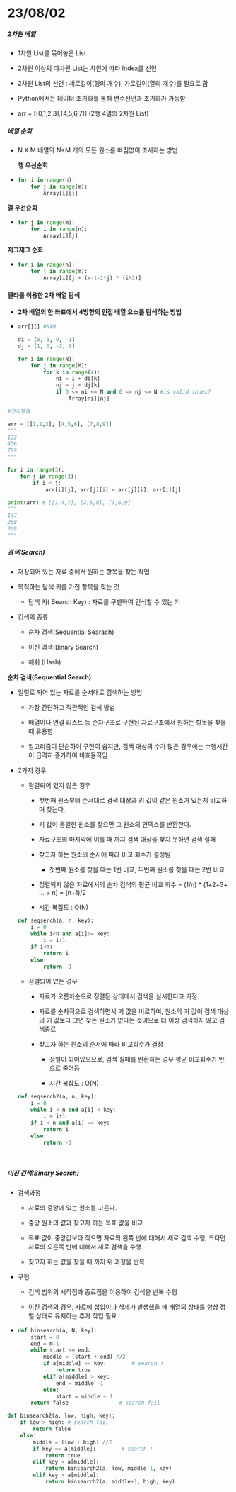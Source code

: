 # 23/08/02

##### 2차원 배열

- 1차원 List를 묶어놓은 List

- 2차원 이상의 다차원 List는 차원에 따라 Index를 선언

- 2차원 List의 선언 : 세로길이(행의 개수), 가로길이(열의 개수)를 필요로 함

- Python에서는 데이터 초기화를 통해 변수선언과 초기화가 가능함

- arr = [[0,1,2,3],[4,5,6,7]] (2행 4열의 2차원 List)

##### 배열 순회

- N X M 배열의 N*M 개의 모든 원소를 빠짐없이 조사하는 방법
  
  **행 우선순회**

- ```python
  for i in range(n):
      for j in range(m):
          Array[i][j]
  ```

**열 우선순회**

- ```python
  for j in range(m):
      for i in range(n):
          Array[i][j]
  ```

**지그재그 순회**

- ```python
  for i in range(n):
      for j in range(m):
          Array[i][j + (m-1-2*j) * (i%2)]
  ```

#### 델타를 이용한 2차 배열 탐색

- **2차 배열의 한 좌표에서 4방향의 인접 배열 요소를 탐색하는 방법**

- ```python
  arr[][] #NXM
  
  di = [0, 1, 0, -1]
  dj = [1, 0, -1, 0]
  
  for i in range(N):
      for j in range(M):
          for k in range(4):
              ni = i + di[k]
              nj = j + dj[k]
              if 0 <= ni <= N and 0 <= nj <= N #is valid index?
                  Array[ni][nj]
  ```

```python
#전치행렬

arr = [[1,2,3], [4,5,6], [7,8,9]]
"""
123
456
789
"""

for i in range(3):
    for j in range(3):
        if i < j:
            arr[i][j], arr[j][i] = arr[j][i], arr[i][j]

print(arr) # [[1,4,7], [2,5,8], [3,6,9]
"""
147
258
369
"""
```

##### 검색(Search)

- 저장되어 있는 자료 중에서 원하는 항목을 찾는 작업

- 목적하는 탐색 키를 가진 항목을 찾는 것
  
  - 탐색 키( Search Key) : 자료를 구별하여 인식할 수 있는 키

- 검색의 종류
  
  - 순차 검색(Sequential Searach)
  
  - 이진 검색(Binary Search)
  
  - 해쉬 (Hash)

**순차 검색(Sequential Search)**

- 일렬로 되어 있는 자료를 순서대로 검색하는 방법
  
  - 가장 간단하고 직관적인 검색 방법
  
  - 배열이나 연결 리스트 등 순차구조로 구현된 자료구조에서 원하는 항목을 찾을 때 유용함
  
  - 알고리즘이 단순하여 구현이 쉽지만, 검색 대상의 수가 많은 경우에는 수행시간이 급격히 증가하여 비효율적임

- 2가지 경우
  
  - 정렬되어 있지 않은 경우
    
    - 첫번째 원소부터 순서대로 검색 대상과 키 값이 같은 원소가 있는지 비교하며 찾는다.
    
    - 키 값이 동일한 원소를 찾으면 그 원소의 인덱스를 반환한다.
    
    - 자료구조의 마지막에 이를 때 까지 검색 대상을 찾지 못하면 검색 실패
    
    - 찾고자 하는 원소의 순서에 따라 비교 회수가 결정됨
      
      - 첫번째 원소를 찾을 때는 1번 비교, 두번째 원소를 찾을 때는 2번 비교
    
    - 정렬되지 않은 자료에서의 순차 검색의 평균 비교 회수 = (1/n) * (1+2+3+ ... + n) = (n+1)/2
    
    - 시간 복잡도 : O(N)
  
  ```python
  def seqserch(a, n, key):
      i = 0
      while i<n and a[i]!= key:
          i = i+1
      if i<n:
          return i
      else:
          return -1
  ```
  
  - 정렬되어 있는 경우
    
    - 자료가 오름차순으로 정렬된 상태에서 검색을 실시한다고 가정
    
    - 자료를 순차적으로 검색하면서 키 값을 비료하여, 원소의 키 값이 검색 대상의 키 값보다 크면 찾는 원소가 없다는 것이므로 더 이상 검색하지 않고 검색종료
    
    - 찾고자 하는 원소의 순서에 따라 비교회수가 결정
      
      - 정렬이 되어있으므로, 검색 실패를 반환하는 경우 평균 비교회수가 반으로 줄어듬
      
      - 시간 복잡도 : O(N)
  
  ```python
  def seqserch2(a, n, key):
      i = 0
      while i < n and a[i] < key:
          i = i+1
      if i < n and a[i] == key:
          return i
      else:
          return -1
  ```

 

##### 이진 검색(Binary Search)

- 검색과정
  
  - 자료의 중앙에 있는 원소를 고른다.
  
  - 중앙 원소의 값과 찾고자 하는 목표 값을 비교
  
  - 목표 값이 중앙값보다 작으면 자료의 왼쪽 반에 대해서 새로 검색 수행, 크다면 자료의 오른쪽 반에 대해서 새로 검색을 수행
  
  - 찾고자 하는 값을 찾을 때 까지 위 과정을 반복

- 구현
  
  - 검색 범위의 시작점과 종료점을 이용하여 검색을 반복 수행
  
  - 이진 검색의 경우, 자료에 삽입이나 삭제가 발생했을 때 배열의 상태를 항상 정렬 상태로 유지하는 추가 작업 필요

- ```python
  def binsearch(a, N, key):
      start = 0
      end = N-1
      while start <= end:
          middle = (start + end) //2
          if a[middle] == key:        # search !
              return true
          elif a[middle] > key:
              end = middle -1
          else:
              start = middle + 1
      return false                # search fail
  ```

```python
def binsearch2(a, low, high, key):
    if low > high: # search fail
        return false
    else:
        middle = (low + high) //2
        if key == a[middle]:        # search !
            return true
        elif key < a[middle]:
            return binsearch2(a, low, middle-1, key)
        elif key > a[middle]:
            return binsearch2(a, middle+1, high, key)
```
